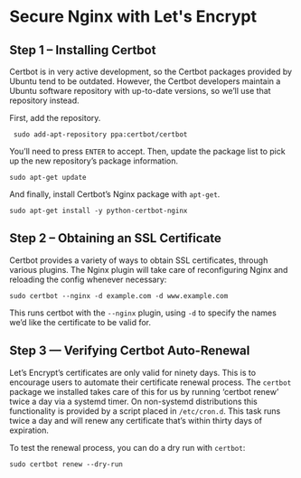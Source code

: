 

# Secure Nginx with Let's Encrypt

## Step 1 – Installing Certbot
Certbot is in very active development, so the Certbot packages provided by Ubuntu tend to be outdated. However, the Certbot developers maintain a Ubuntu software repository with up-to-date versions, so we’ll use that repository instead.

First, add the repository.

     sudo add-apt-repository ppa:certbot/certbot
You’ll need to press `ENTER` to accept. Then, update the package list to pick up the new repository’s package information.

    sudo apt-get update

And finally, install Certbot’s Nginx package with `apt-get`.

    sudo apt-get install -y python-certbot-nginx

## Step 2 – Obtaining an SSL Certificate
Certbot provides a variety of ways to obtain SSL certificates, through various plugins. The Nginx plugin will take care of reconfiguring Nginx and reloading the config whenever necessary:

    sudo certbot --nginx -d example.com -d www.example.com

This runs certbot with the `--nginx` plugin, using `-d` to specify the names we’d like the certificate to be valid for.

## Step 3 — Verifying Certbot Auto-Renewal
Let’s Encrypt’s certificates are only valid for ninety days. This is to encourage users to automate their certificate renewal process. The `certbot` package we installed takes care of this for us by running ‘certbot renew’ twice a day via a systemd timer. On non-systemd distributions this functionality is provided by a script placed in `/etc/cron.d`. This task runs twice a day and will renew any certificate that’s within thirty days of expiration.

To test the renewal process, you can do a dry run with `certbot`:
    
    sudo certbot renew --dry-run

